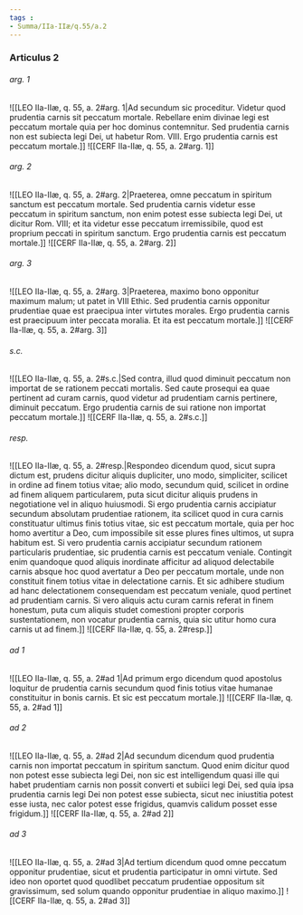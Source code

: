 ```yaml
---
tags : 
- Summa/IIa-IIæ/q.55/a.2
---
```


### Articulus 2

###### arg. 1
![[LEO IIa-IIæ, q. 55, a. 2#arg. 1|Ad secundum sic proceditur. Videtur quod prudentia carnis sit peccatum mortale. Rebellare enim divinae legi est peccatum mortale quia per hoc dominus contemnitur. Sed prudentia carnis non est subiecta legi Dei, ut habetur Rom. VIII. Ergo prudentia carnis est peccatum mortale.]]
![[CERF IIa-IIæ, q. 55, a. 2#arg. 1]]

###### arg. 2
![[LEO IIa-IIæ, q. 55, a. 2#arg. 2|Praeterea, omne peccatum in spiritum sanctum est peccatum mortale. Sed prudentia carnis videtur esse peccatum in spiritum sanctum, non enim potest esse subiecta legi Dei, ut dicitur Rom. VIII; et ita videtur esse peccatum irremissibile, quod est proprium peccati in spiritum sanctum. Ergo prudentia carnis est peccatum mortale.]]
![[CERF IIa-IIæ, q. 55, a. 2#arg. 2]]

###### arg. 3
![[LEO IIa-IIæ, q. 55, a. 2#arg. 3|Praeterea, maximo bono opponitur maximum malum; ut patet in VIII Ethic. Sed prudentia carnis opponitur prudentiae quae est praecipua inter virtutes morales. Ergo prudentia carnis est praecipuum inter peccata moralia. Et ita est peccatum mortale.]]
![[CERF IIa-IIæ, q. 55, a. 2#arg. 3]]

###### s.c.
![[LEO IIa-IIæ, q. 55, a. 2#s.c.|Sed contra, illud quod diminuit peccatum non importat de se rationem peccati mortalis. Sed caute prosequi ea quae pertinent ad curam carnis, quod videtur ad prudentiam carnis pertinere, diminuit peccatum. Ergo prudentia carnis de sui ratione non importat peccatum mortale.]]
![[CERF IIa-IIæ, q. 55, a. 2#s.c.]]

###### resp.
![[LEO IIa-IIæ, q. 55, a. 2#resp.|Respondeo dicendum quod, sicut supra dictum est, prudens dicitur aliquis dupliciter, uno modo, simpliciter, scilicet in ordine ad finem totius vitae; alio modo, secundum quid, scilicet in ordine ad finem aliquem particularem, puta sicut dicitur aliquis prudens in negotiatione vel in aliquo huiusmodi. Si ergo prudentia carnis accipiatur secundum absolutam prudentiae rationem, ita scilicet quod in cura carnis constituatur ultimus finis totius vitae, sic est peccatum mortale, quia per hoc homo avertitur a Deo, cum impossibile sit esse plures fines ultimos, ut supra habitum est. Si vero prudentia carnis accipiatur secundum rationem particularis prudentiae, sic prudentia carnis est peccatum veniale. Contingit enim quandoque quod aliquis inordinate afficitur ad aliquod delectabile carnis absque hoc quod avertatur a Deo per peccatum mortale, unde non constituit finem totius vitae in delectatione carnis. Et sic adhibere studium ad hanc delectationem consequendam est peccatum veniale, quod pertinet ad prudentiam carnis. Si vero aliquis actu curam carnis referat in finem honestum, puta cum aliquis studet comestioni propter corporis sustentationem, non vocatur prudentia carnis, quia sic utitur homo cura carnis ut ad finem.]]
![[CERF IIa-IIæ, q. 55, a. 2#resp.]]

###### ad 1
![[LEO IIa-IIæ, q. 55, a. 2#ad 1|Ad primum ergo dicendum quod apostolus loquitur de prudentia carnis secundum quod finis totius vitae humanae constituitur in bonis carnis. Et sic est peccatum mortale.]]
![[CERF IIa-IIæ, q. 55, a. 2#ad 1]]

###### ad 2
![[LEO IIa-IIæ, q. 55, a. 2#ad 2|Ad secundum dicendum quod prudentia carnis non importat peccatum in spiritum sanctum. Quod enim dicitur quod non potest esse subiecta legi Dei, non sic est intelligendum quasi ille qui habet prudentiam carnis non possit converti et subiici legi Dei, sed quia ipsa prudentia carnis legi Dei non potest esse subiecta, sicut nec iniustitia potest esse iusta, nec calor potest esse frigidus, quamvis calidum posset esse frigidum.]]
![[CERF IIa-IIæ, q. 55, a. 2#ad 2]]

###### ad 3
![[LEO IIa-IIæ, q. 55, a. 2#ad 3|Ad tertium dicendum quod omne peccatum opponitur prudentiae, sicut et prudentia participatur in omni virtute. Sed ideo non oportet quod quodlibet peccatum prudentiae oppositum sit gravissimum, sed solum quando opponitur prudentiae in aliquo maximo.]]
![[CERF IIa-IIæ, q. 55, a. 2#ad 3]]

